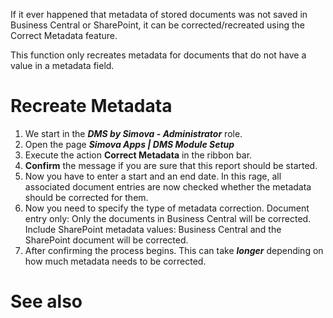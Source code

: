 

If it ever happened that metadata of stored documents was not saved in Business Central or SharePoint, it can be corrected/recreated using the Correct Metadata feature.

This function only recreates metadata for documents that do not have a value in a metadata field.

# Recreate Metadata
1. We start in the _**DMS by Simova - Administrator**_ role.
2. Open the page _**Simova Apps | DMS Module Setup**_
3. Execute the action **Correct Metadata** in the ribbon bar.
4. **Confirm** the message if you are sure that this report should be started.
5. Now you have to enter a start and an end date. In this rage, all associated document entries are now checked whether the metadata should be corrected for them.
6. Now you need to specify the type of metadata correction. Document entry only: Only the documents in Business Central will be corrected. Include SharePoint metadata values: Business Central and the SharePoint document will be corrected.
7. After confirming the process begins. This can take **_longer_** depending on how much metadata needs to be corrected.

# See also